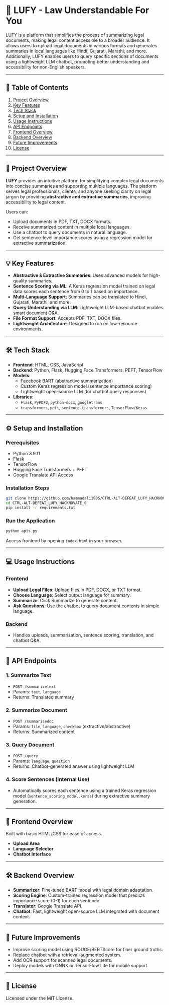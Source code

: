 # 📜 LUFY - Law Understandable For You

LUFY is a platform that simplifies the process of summarizing legal documents, making legal content accessible to a broader audience. It allows users to upload legal documents in various formats and generates summaries in local languages like Hindi, Gujarati, Marathi, and more. Additionally, LUFY enables users to query specific sections of documents using a lightweight LLM chatbot, promoting better understanding and accessibility for non-English speakers.

---

## 📖 Table of Contents

1. [Project Overview](#project-overview)  
2. [Key Features](#key-features)  
3. [Tech Stack](#tech-stack)  
4. [Setup and Installation](#setup-and-installation)  
5. [Usage Instructions](#usage-instructions)  
6. [API Endpoints](#api-endpoints)  
7. [Frontend Overview](#frontend-overview)  
8. [Backend Overview](#backend-overview)  
9. [Future Improvements](#future-improvements)  
10. [License](#license)  

---

## 🌟 Project Overview

**LUFY** provides an intuitive platform for simplifying complex legal documents into concise summaries and supporting multiple languages. The platform serves legal professionals, clients, and anyone seeking clarity on legal jargon by providing **abstractive and extractive summaries**, improving accessibility to legal content.

Users can:
- Upload documents in PDF, TXT, DOCX formats.  
- Receive summarized content in multiple local languages.  
- Use a chatbot to query documents in natural language.  
- Get sentence-level importance scores using a regression model for extractive summarization.

---

## 💡 Key Features

- **Abstractive & Extractive Summaries**: Uses advanced models for high-quality summaries.
- **Sentence Scoring via ML**: A Keras regression model trained on legal data scores each sentence from 0 to 1 based on importance.
- **Multi-Language Support**: Summaries can be translated to Hindi, Gujarati, Marathi, and more.
- **Query Understanding via LLM**: Lightweight LLM-based chatbot enables smart document Q&A.
- **File Format Support**: Accepts PDF, TXT, DOCX files.
- **Lightweight Architecture**: Designed to run on low-resource environments.

---

## 🛠 Tech Stack

- **Frontend**: HTML, CSS, JavaScript  
- **Backend**: Python, Flask, Hugging Face Transformers, PEFT, TensorFlow  
- **Models**:
  - Facebook BART (abstractive summarization)
  - Custom Keras regression model (sentence importance scoring)
  - Lightweight open-source LLM (for chatbot query responses)
- **Libraries**:
  - `Flask`, `PyPDF2`, `python-docx`, `googletrans`
  - `transformers`, `peft`, `sentence-transformers`, `TensorFlow/Keras`

---

## ⚙️ Setup and Installation

### Prerequisites

- Python 3.9.11 
- Flask  
- TensorFlow  
- Hugging Face Transformers + PEFT  
- Google Translate API Access  

### Installation Steps

```bash
git clone https://github.com/hammadali1805/CTRL-ALT-DEFEAT_LUFY_HACKNOVATE_6.git
cd CTRL-ALT-DEFEAT_LUFY_HACKNOVATE_6
pip install -r requirements.txt
```

### Run the Application

```bash
python apis.py
```

Access frontend by opening `index.html` in your browser.

---

## 💻 Usage Instructions

### Frontend

- **Upload Legal Files**: Upload files in PDF, DOCX, or TXT format.  
- **Choose Language**: Select output language for summary.  
- **Summarize**: Click Summarize to generate content.
- **Ask Questions**: Use the chatbot to query document contents in simple language.

### Backend

- Handles uploads, summarization, sentence scoring, translation, and chatbot Q&A.

---

## 🔌 API Endpoints

### 1. **Summarize Text**
- `POST /summarizetext`  
- Params: `text`, `language`  
- Returns: Translated summary

### 2. **Summarize Document**
- `POST /summarisedoc`  
- Params: `file`, `language`, `checkbox` (extractive/abstractive)  
- Returns: Summarized content

### 3. **Query Document**
- `POST /query`  
- Params: `language`, `question`  
- Returns: Chatbot-generated answer using lightweight LLM

### 4. **Score Sentences (Internal Use)**
- Automatically scores each sentence using a trained Keras regression model (`sentence_scoring_model.keras`) during extractive summary generation.

---

## 🎨 Frontend Overview

Built with basic HTML/CSS for ease of access.  
- **Upload Area**
- **Language Selector**
- **Chatbot Interface**

---

## 🛠 Backend Overview

- **Summarizer**: Fine-tuned BART model with legal domain adaptation.
- **Scoring Engine**: Custom-trained regression model that predicts importance score (0-1) for each sentence.
- **Translator**: Google Translate API.
- **Chatbot**: Fast, lightweight open-source LLM integrated with document context.

---

## 🚀 Future Improvements

- Improve scoring model using ROUGE/BERTScore for finer ground truths.  
- Replace chatbot with a retrieval-augmented system.  
- Add OCR support for scanned legal documents.  
- Deploy models with ONNX or TensorFlow Lite for mobile support.

---

## 📜 License

Licensed under the MIT License.
